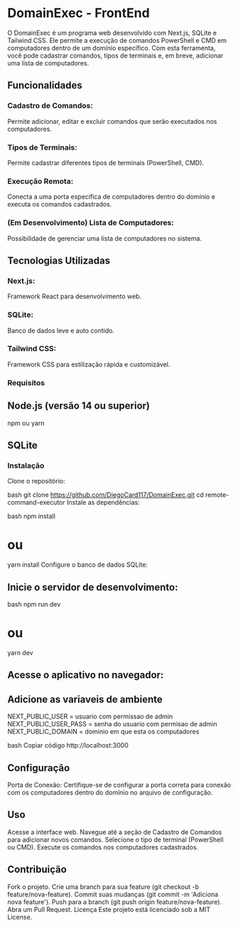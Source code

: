 # DomainExec - FrontEnd

O DomainExec é um programa web desenvolvido com Next.js, SQLite e Tailwind CSS. Ele permite a execução de comandos PowerShell e CMD em computadores dentro de um domínio específico. Com esta ferramenta, você pode cadastrar comandos, tipos de terminais e, em breve, adicionar uma lista de computadores.

## Funcionalidades ##
### Cadastro de Comandos: 
  Permite adicionar, editar e excluir comandos que serão executados nos computadores.
### Tipos de Terminais: 
  Permite cadastrar diferentes tipos de terminais (PowerShell, CMD).
### Execução Remota: 
  Conecta a uma porta específica de computadores dentro do domínio e executa os comandos cadastrados.
### (Em Desenvolvimento) Lista de Computadores:
  Possibilidade de gerenciar uma lista de computadores no sistema.

## Tecnologias Utilizadas
### Next.js: 
  Framework React para desenvolvimento web.
### SQLite: 
  Banco de dados leve e auto contido.
### Tailwind CSS: 
  Framework CSS para estilização rápida e customizável.

### Requisitos
## Node.js (versão 14 ou superior)
npm ou yarn
## SQLite

### Instalação
Clone o repositório:

bash
git clone https://github.com/DiegoCard117/DomainExec.git
cd remote-command-executor
Instale as dependências:

bash
npm install
# ou
yarn install
Configure o banco de dados SQLite:

## Inicie o servidor de desenvolvimento:
bash
npm run dev
# ou
yarn dev

## Acesse o aplicativo no navegador:

## Adicione as variaveis de ambiente
NEXT_PUBLIC_USER = usuario com permissao de admin 
NEXT_PUBLIC_USER_PASS = senha do usuario com permisao de admin
NEXT_PUBLIC_DOMAIN = dominio em que esta os computadores

bash
Copiar código
http://localhost:3000

## Configuração
Porta de Conexão: Certifique-se de configurar a porta correta para conexão com os computadores dentro do domínio no arquivo de configuração.

## Uso
Acesse a interface web.
Navegue até a seção de Cadastro de Comandos para adicionar novos comandos.
Selecione o tipo de terminal (PowerShell ou CMD).
Execute os comandos nos computadores cadastrados.

## Contribuição
Fork o projeto.
Crie uma branch para sua feature (git checkout -b feature/nova-feature).
Commit suas mudanças (git commit -m 'Adiciona nova feature').
Push para a branch (git push origin feature/nova-feature).
Abra um Pull Request.
Licença
Este projeto está licenciado sob a MIT License.

